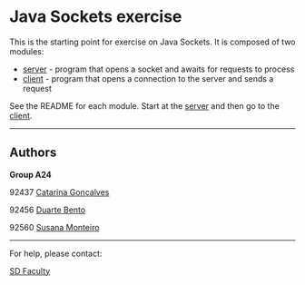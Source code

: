 # Java Sockets exercise

This is the starting point for exercise on Java Sockets.
It is composed of two modules:
- [server](server/) - program that opens a socket and awaits for requests to process
- [client](client/) - program that opens a connection to the server and sends a request

See the README for each module.
Start at the [server](server/README.md) and then go to the [client](client/README.md).

----


## Authors

**Group A24**

92437 [Catarina Gonçalves](catarina.g.goncalves@tecnico.ulisboa.pt)

92456 [Duarte Bento](duarte.bento@tecnico.ulisboa.pt)

92560 [Susana Monteiro](s.moreno.monteiro@tecnico.ulisboa.pt)


----

For help, please contact:

[SD Faculty](mailto:leic-sod@disciplinas.tecnico.ulisboa.pt)
